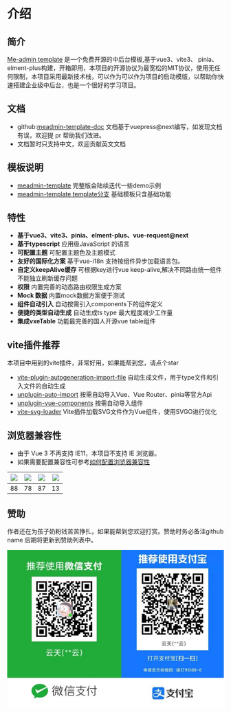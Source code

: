 # 介绍

## 简介 
[Me-admin template](https://github.com/meadmin-cn/meadmin-template) 是一个免费开源的中后台模板,基于vue3、vite3、 pinia、 elment-plus构建，开箱即用，本项目的开源协议为最宽松的MIT协议，使用无任何限制，本项目采用最新技术栈，可以作为可以作为项目的启动模版，以帮助你快速搭建企业级中后台，也是一个很好的学习项目。

## 文档
- github:[meadmin-template-doc](https://github.com/meadmin-cn/meadmin-template-doc) 文档基于vuepress@next编写，如发现文档有误，欢迎提 pr 帮助我们改进。
- 文档暂时只支持中文，欢迎贡献英文文档

## 模板说明
- [meadmin-template](https://github.com/meadmin-cn/meadmin-template/tree/main) 完整版会陆续迭代一些demo示例
- [meadmin-template template分支](https://github.com/meadmin-cn/meadmin-template/tree/template) 基础模板只含基础功能

## 特性
 - **基于vue3、vite3、pinia、elment-plus、vue-request@next**
 - **基于typescript** 应用级JavaScript 的语言
 - **可配置主题** 可配置主题色及主题模式
 - **友好的国际化方案** 基于vue-i18n 支持按组件异步加载语言包。
 - **自定义keepAlive缓存** 可根据key进行vue keep-alive,解决不同路由统一组件不能独立刷新缓存问题
 - **权限** 内置完善的动态路由权限生成方案
 - **Mock 数据** 内置mock数据方案便于测试
 - **组件自动引入** 自动按需引入components下的组件定义
 - **便捷的类型自动生成** 自动生成ts type 最大程度减少工作量
 - **集成vxeTable** 功能最完善的国人开源vue table组件

## vite插件推荐
 本项目中用到的vite插件，非常好用，如果能帮到您，请点个star
- [vite-plugin-autogeneration-import-file](https://github.com/yuntian001/vite-plugin-autogeneration-import-file) 自动生成文件，用于type文件和引入文件的自动生成
- [unplugin-auto-import](https://github.com/antfu/unplugin-auto-import) 按需自动导入Vue、Vue Router、pinia等官方Api
- [unplugin-vue-components](https://github.com/antfu/unplugin-vue-components) 按需自动导入组件
- [vite-svg-loader](https://github.com/jpkleemans/vite-svg-loader) Vite插件加载SVG文件作为Vue组件，使用SVGO进行优化

## 浏览器兼容性
- 由于 Vue 3 不再支持 IE11，本项目不支持 IE 浏览器。
- 如果需要配置兼容性可参考[如何配置浏览器兼容性](/other/question.md#如何配置浏览器兼容性)

| ![](https://cdn.jsdelivr.net/npm/@browser-logos/edge/edge_32x32.png) |![](https://cdn.jsdelivr.net/npm/@browser-logos/firefox/firefox_32x32.png) | ![](https://cdn.jsdelivr.net/npm/@browser-logos/chrome/chrome_32x32.png) | ![](https://cdn.jsdelivr.net/npm/@browser-logos/safari/safari_32x32.png)|
| --- | --- | --- | --- |
| 88 | 78 | 87 | 13 |
## 赞助

作者还在为孩子奶粉钱苦苦挣扎，如果能帮到您欢迎打赏。赞助时务必备注github name 后期将更新到赞助列表中。

![](/payCode.jpg)
